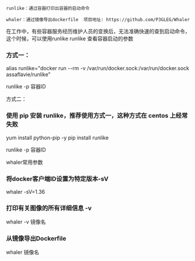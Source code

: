 
    runlike：通过容器打印出容器的启动命令

    whaler：通过镜像导出dockerfile  项目地址: https://github.com/P3GLEG/Whaler


在工作中，有些容器服务经历维护人员的变换后，无法准确快速的查到启动命令，这个时候，可以使用runlike
runlike 查看容器启动的参数
### 方式一：

alias runlike="docker run --rm -v /var/run/docker.sock:/var/run/docker.sock assaflavie/runlike"

runlike -p 容器ID

方式二：

### 使用 pip 安装 runlike，推荐使用方式一，这种方式在 centos 上经常失败
yum install python-pip -y
pip install runlike

runlike -p 容器ID



whaler常用参数

### 将docker客户端ID设置为特定版本-sV
whaler -sV=1.36 

### 打印有关图像的所有详细信息 -v 
whaler -v 镜像名

### 从镜像导出Dockerfile
whaler  镜像名
